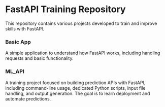 # FastAPI Training Repository

This repository contains various projects developed to train and improve skills with FastAPI.

### Basic App

A simple application to understand how FastAPI works, including handling requests and basic functionality.

### ML_API

A training project focused on building prediction APIs with FastAPI, including command-line usage, dedicated Python scripts, input file handling, and output generation. The goal is to learn deployment and automate predictions.

